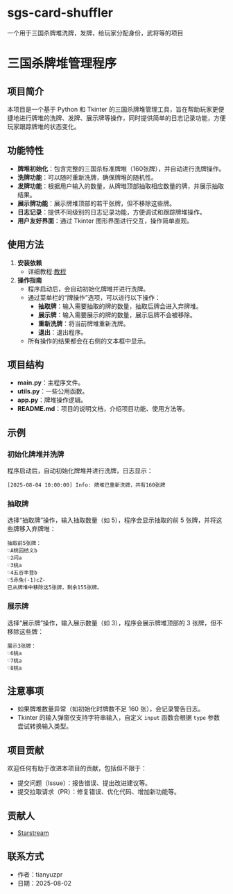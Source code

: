 # sgs-card-shuffler
一个用于三国杀牌堆洗牌，发牌，给玩家分配身份，武将等的项目
# 三国杀牌堆管理程序

## 项目简介
本项目是一个基于 Python 和 Tkinter 的三国杀牌堆管理工具，旨在帮助玩家更便捷地进行牌堆的洗牌、发牌、展示牌等操作，同时提供简单的日志记录功能，方便玩家跟踪牌堆的状态变化。

## 功能特性
- **牌堆初始化**：包含完整的三国杀标准牌堆（160张牌），并自动进行洗牌操作。
- **洗牌功能**：可以随时重新洗牌，确保牌堆的随机性。
- **发牌功能**：根据用户输入的数量，从牌堆顶部抽取相应数量的牌，并展示抽取结果。
- **展示牌功能**：展示牌堆顶部的若干张牌，但不移除这些牌。
- **日志记录**：提供不同级别的日志记录功能，方便调试和跟踪牌堆操作。
- **用户友好界面**：通过 Tkinter 图形界面进行交互，操作简单直观。

## 使用方法
1. **安装依赖**
   - 详细教程:[教程](/doc/deploy.md)
3. **操作指南**
   - 程序启动后，会自动初始化牌堆并进行洗牌。
   - 通过菜单栏的“牌操作”选项，可以进行以下操作：
     - **抽取牌**：输入需要抽取的牌的数量，抽取后牌会进入弃牌堆。
     - **展示牌**：输入需要展示的牌的数量，展示后牌不会被移除。
     - **重新洗牌**：将当前牌堆重新洗牌。
     - **退出**：退出程序。
   - 所有操作的结果都会在右侧的文本框中显示。

## 项目结构
- **main.py**：主程序文件。
- **utils.py**：一些公用函数。
- **app.py**：牌堆操作逻辑。
- **README.md**：项目的说明文档，介绍项目功能、使用方法等。

## 示例
### 初始化牌堆并洗牌
程序启动后，自动初始化牌堆并进行洗牌，日志显示：
```
[2025-08-04 10:00:00] Info: 牌堆已重新洗牌，共有160张牌
```

### 抽取牌
选择“抽取牌”操作，输入抽取数量（如 5），程序会显示抽取的前 5 张牌，并将这些牌移入弃牌堆：
```
抽取前5张牌：
♡A桃园结义b
♡2闪a
♡3桃a
♡4五谷丰登b
♡5赤兔(-1)cZ-
已从牌堆中移除这5张牌，剩余155张牌。
```

### 展示牌
选择“展示牌”操作，输入展示数量（如 3），程序会展示牌堆顶部的 3 张牌，但不移除这些牌：
```
展示3张牌：
♡6桃a
♡7桃a
♡8桃a
```

## 注意事项
- 如果牌堆数量异常（如初始化时牌数不足 160 张），会记录警告日志。
- Tkinter 的输入弹窗仅支持字符串输入，自定义 `input` 函数会根据 `type` 参数尝试转换输入类型。

## 项目贡献
欢迎任何有助于改进本项目的贡献，包括但不限于：
- 提交问题（Issue）：报告错误、提出改进建议等。
- 提交拉取请求（PR）：修复错误、优化代码、增加新功能等。

## 贡献人
 - [Starstream](https://github.com/idonthaveaaname)
## 联系方式
- 作者：tianyuzpr
- 日期：2025-08-02
